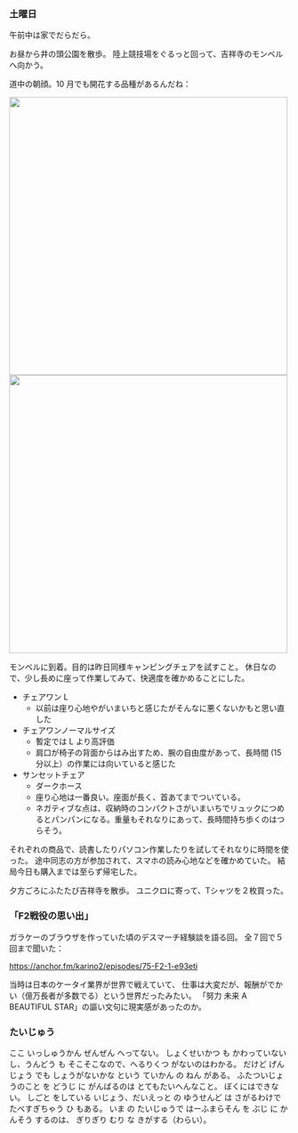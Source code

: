 ### 土曜日

午前中は家でだらだら。

お昼から井の頭公園を散歩。
陸上競技場をぐるっと回って、吉祥寺のモンベルへ向かう。

道中の朝顔。10 月でも開花する品種があるんだね：

<img src="https://i.imgur.com/2o3LZzt.jpg" width="500">

<img src="https://i.imgur.com/X0rp1rY.jpg" width="500">

モンベルに到着。目的は昨日同様キャンピングチェアを試すこと。
休日なので、少し長めに座って作業してみて、快適度を確かめることにした。

- チェアワン L
    - 以前は座り心地やがいまいちと感じたがそんなに悪くないかもと思い直した
- チェアワンノーマルサイズ
    - 暫定では L より高評価
    - 肩口が椅子の背面からはみ出すため、腕の自由度があって、長時間 (15 分以上）の作業には向いていると感じた
- サンセットチェア
    - ダークホース
    - 座り心地は一番良い。座面が長く、首あてまでついている。
    - ネガティブな点は、収納時のコンパクトさがいまいちでリュックにつめるとパンパンになる。重量もそれなりにあって、長時間持ち歩くのはつらそう。

それぞれの商品で、読書したりパソコン作業したりを試してそれなりに時間を使った。
途中同志の方が参加されて、スマホの読み心地などを確かめていた。
結局今日も購入までは至らず帰宅した。

夕方ごろにふたたび吉祥寺を散歩。
ユニクロに寄って、Tシャツを２枚買った。

### 「F2戦役の思い出」

ガラケーのブラウザを作っていた頃のデスマーチ経験談を語る回。
全７回で５回まで聞いた：

https://anchor.fm/karino2/episodes/75-F2-1-e93eti

当時は日本のケータイ業界が世界で戦えていて、
仕事は大変だが、報酬がでかい（億万長者が多数でる）という世界だったみたい。
「努力 未来 A BEAUTIFUL STAR」の謳い文句に現実感があったのか。

### たいじゅう

ここ いっしゅうかん ぜんぜん へってない。
しょくせいかつ も かわっていないし、うんどう も そこそこなので、へるりくつ がないのはわかる。
だけど げんじょう でも しょうがないかな という ていかん の ねん がある。
ふたついじょうのこと を どうじ に がんばるのは とてもたいへんなこと。 ぼくにはできない。
しごと をしている いじょう、だいえっと の ゆうせんど は さがるわけで たべすぎちゃう ひ もある。
いま の たいじゅうで はーふまらそん を ぶじ に かんそう するのは、 ぎりぎり むり な きがする（わらい）。